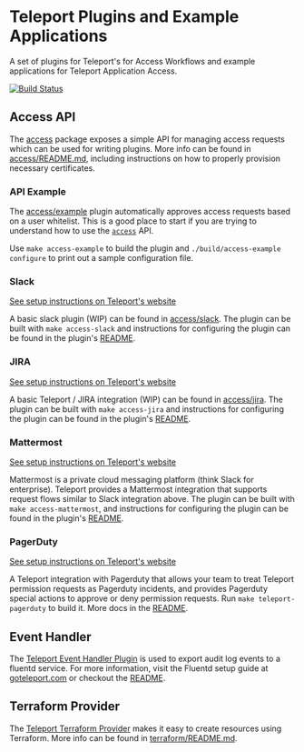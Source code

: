 # Teleport Plugins and Example Applications

A set of plugins for Teleport's for Access Workflows and example applications for Teleport Application Access.

[![Build Status](https://drone.platform.teleport.sh/api/badges/gravitational/teleport-plugins/status.svg)](https://drone.platform.teleport.sh/gravitational/teleport-plugins/)


## Access API

The [access](./access) package exposes a simple API for managing access requests
which can be used for writing plugins. More info can be found in
[access/README.md](./access/README.md), including instructions on how to
properly provision necessary certificates.

### API Example

The [access/example](./access/example) plugin automatically approves access
requests based on a user whitelist. This is a good place to start if you are
trying to understand how to use the [`access`](./access) API.

Use `make access-example` to build the plugin and
`./build/access-example configure` to print out a sample configuration file.

### Slack

[See setup instructions on Teleport's website](https://goteleport.com/docs/access-controls/access-request-plugins/ssh-approval-slack/)

A basic slack plugin (WIP) can be found in [access/slack](./access/slack). The
plugin can be built with `make access-slack` and instructions for configuring
the plugin can be found in the plugin's [README](./access/slack/README.md).

### JIRA

[See setup instructions on Teleport's website](https://goteleport.com/docs/access-controls/access-request-plugins/ssh-approval-jira/)

A basic Teleport / JIRA integration (WIP) can be found in
[access/jira](./access/jira). The plugin can be built with `make access-jira`
and instructions for configuring the plugin can be found in the plugin's
[README](./access/jira/README.md).

### Mattermost

[See setup instructions on Teleport's website](https://goteleport.com/docs/access-controls/access-request-plugins/ssh-approval-mattermost/)

Mattermost is a private cloud messaging platform (think Slack for enterprise).
Teleport provides a Mattermost integration that supports request flows similar
to Slack integration above. The plugin can be built with
`make access-mattermost`, and instructions for configuring the plugin can be
found in the plugin's [README](./access/mattermost/README.md).

### PagerDuty

[See setup instructions on Teleport's website](https://goteleport.com/docs/access-controls/access-request-plugins/ssh-approval-pagerduty/)

A Teleport integration with Pagerduty that allows your team to treat Teleport
permission requests as Pagerduty incidents, and provides Pagerduty special
actions to approve or deny permission requests. Run `make teleport-pagerduty` to
build it. More docs in the [README](./access/pagerduty/README.md).

## Event Handler

The [Teleport Event Handler Plugin](./event-handler) is used to export audit log events to a fluentd service. For more information, visit the Fluentd setup guide at [goteleport.com](https://goteleport.com/docs/management/export-audit-events/fluentd/) or checkout the [README](./event-handler/README.md).

## Terraform Provider

The [Teleport Terraform Provider](./terraform) makes it easy to create resources using
Terraform. More info can be found in [terraform/README.md](./terraform/README.md).
